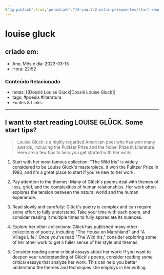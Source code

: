 ```yaml
---
{"dg-publish":true,"permalink":"/0-vault/2-notas-permanentes/start-reading-louise-gl-ue-ck-gluck/","title":"louise gluck","tags":["poesia","literatura"],"dgHomeLink":true,"dgShowLocalGraph":true,"dgShowFileTree":true,"dgEnableSearch":true,"noteIcon":""}
---
```



# louise gluck

## criado em: 

- Ano, Mês e dia: 2023-03-15
- Hora: 22:52

### Conteúdo Relacionado

- notas: [[Dossiê Louise Gluck\|Dossiê Louise Gluck]]
- tags: #poesia #literatura 
- Fontes & Links: 
---

## I want to start reading LOUISE GLÜCK. Some start tips?

>Louise Glück is a highly regarded American poet who has won many awards, including the Pulitzer Prize and the Nobel Prize in Literature. Here are a few tips to help you get started with her work:

1. Start with her most famous collection: "The Wild Iris" is widely considered to be Louise Glück's masterpiece. It won the Pulitzer Prize in 1993, and it's a great place to start if you're new to her work.
    
2. Pay attention to the themes: Many of Glück's poems deal with themes of loss, grief, and the complexities of human relationships. Her work often explores the tension between the natural world and the human experience.
    
3. Read slowly and carefully: Glück's poetry is complex and can require some effort to fully understand. Take your time with each poem, and consider reading it multiple times to fully appreciate its nuances.
    
4. Explore her other collections: Glück has published many other collections of poetry, including "The House on Marshland" and "A Village Life." Once you've read "The Wild Iris," consider exploring some of her other work to get a fuller sense of her style and themes.
    
5. Consider reading some critical essays about her work: If you want to deepen your understanding of Glück's poetry, consider reading some critical essays that analyze her work. This can help you better understand the themes and techniques she employs in her writing.